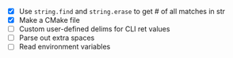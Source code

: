 - [x] Use `string.find` and `string.erase` to get # of all matches in str
- [x] Make a CMake file
- [ ] Custom user-defined delims for CLI ret values
- [ ] Parse out extra spaces
- [ ] Read environment variables
